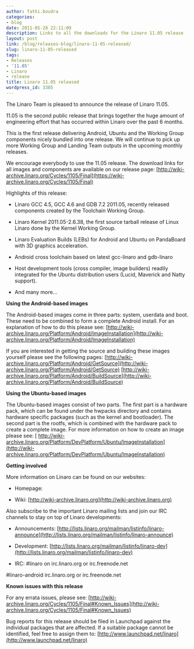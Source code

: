 ```yaml
---
author: fathi.boudra
categories:
- blog
date: 2011-05-28 22:11:09
description: Links to all the downloads for the Linaro 11.05 release
layout: post
link: /blog/releases-blog/linaro-11-05-released/
slug: linaro-11-05-released
tags:
- Releases
- '11.05'
- Linaro
- release
title: Linaro 11.05 released
wordpress_id: 3385
---
```


The Linaro Team is pleased to announce the release of Linaro 11.05.

11.05 is the second public release that brings together the huge amount of engineering effort that has occurred within Linaro over the past 6 months.

This is the first release delivering Android, Ubuntu and the Working Group components nicely bundled into one release. We will continue to pick up more Working Group and Landing Team outputs in the upcoming monthly releases.

We encourage everybody to use the 11.05 release. The download links for all images and components are available on our release page: [http://wiki-archive.linaro.org/Cycles/1105/Final](https://wiki-archive.linaro.org/Cycles/1105/Final)

Highlights of this release:

  * Linaro GCC 4.5, GCC 4.6 and GDB 7.2 2011.05, recently released components created by the Toolchain Working Group.


  * Linaro Kernel 2011.05-2.6.38, the first source tarball release of Linux Linaro done by the Kernel Working Group.


  * Linaro Evaluation Builds (LEBs) for Android and Ubuntu on PandaBoard with 3D graphics acceleration.


  * Android cross toolchain based on latest gcc-linaro and gdb-linaro


  * Host development tools (cross compiler, image builders) readily integrated for the Ubuntu distribution users (Lucid, Maverick and Natty support).


  * And many more...


**Using the Android-based images**

The Android-based images come in three parts: system, userdata and boot. These need to be combined to form a complete Android install. For an explanation of how to do this please see:
[http://wiki-archive.linaro.org/Platform/Android/ImageInstallation](http://wiki-archive.linaro.org/Platform/Android/ImageInstallation)

If you are interested in getting the source and building these images yourself please see the following pages:
[http://wiki-archive.linaro.org/Platform/Android/GetSource](http://wiki-archive.linaro.org/Platform/Android/GetSource)
[http://wiki-archive.linaro.org/Platform/Android/BuildSource](http://wiki-archive.linaro.org/Platform/Android/BuildSource)

**Using the Ubuntu-based images**

The Ubuntu-based images consist of two parts. The first part is a hardware pack, which can be found under the hwpacks directory and contains hardware specific packages (such as the kernel and bootloader). The second part is the rootfs, which is combined with the hardware pack to create a complete image. For more information on how to create an image please see:
[ http://wiki-archive.linaro.org/Platform/DevPlatform/Ubuntu/ImageInstallation](http://wiki-archive.linaro.org/Platform/DevPlatform/Ubuntu/ImageInstallation)

**Getting involved**

More information on Linaro can be found on our websites:

  * Homepage: []()


  * Wiki: [http://wiki-archive.linaro.org](http://wiki-archive.linaro.org)


Also subscribe to the important Linaro mailing lists and join our IRC channels to stay on top of Linaro developments:


  * Announcements: [http://lists.linaro.org/mailman/listinfo/linaro-announce](http://lists.linaro.org/mailman/listinfo/linaro-announce)


  * Development: [http://lists.linaro.org/mailman/listinfo/linaro-dev](http://lists.linaro.org/mailman/listinfo/linaro-dev)


  * IRC: #linaro on irc.linaro.org or irc.freenode.net
  
#linaro-android irc.linaro.org or irc.freenode.net

**Known issues with this release**

For any errata issues, please see:
[http://wiki-archive.linaro.org/Cycles/1105/Final#Known_Issues](http://wiki-archive.linaro.org/Cycles/1105/Final#Known_Issues)

Bug reports for this release should be filed in Launchpad against the individual packages that are affected. If a suitable package cannot be identified, feel free to assign them to:
[http://www.launchpad.net/linaro](http://www.launchpad.net/linaro)